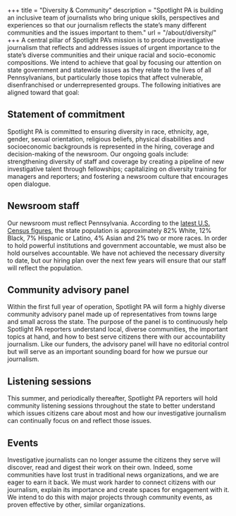 +++
title = "Diversity & Community"
description = "Spotlight PA is building an inclusive team of journalists who bring unique skills, perspectives and experiences so that our journalism reflects the state’s many different communities and the issues important to them."
url = "/about/diversity/"
+++
A central pillar of Spotlight PA’s mission is to produce investigative journalism that reflects and addresses issues of urgent importance to the state’s diverse communities and their unique racial and socio-economic compositions. We intend to achieve that goal by focusing our attention on state government and statewide issues as they relate to the lives of all Pennsylvanians, but particularly those topics that affect vulnerable, disenfranchised or underrepresented groups. The following initiatives are aligned toward that goal:

## Statement of commitment

Spotlight PA is committed to ensuring diversity in race, ethnicity, age, gender, sexual orientation, religious beliefs, physical disabilities and socioeconomic backgrounds is represented in the hiring, coverage and decision-making of the newsroom. Our ongoing goals include: strengthening diversity of staff and coverage by creating a pipeline of new investigative talent through fellowships; capitalizing on diversity training for managers and reporters; and fostering a newsroom culture that encourages open dialogue.

## Newsroom staff

Our newsroom must reflect Pennsylvania. According to the [latest U.S. Census figures](https://www.census.gov/quickfacts/PA), the state population is approximately 82% White, 12% Black, 7% Hispanic or Latino, 4% Asian and 2% two or more races. In order to hold powerful institutions and government accountable, we must also be hold ourselves accountable. We have not achieved the necessary diversity to date, but our hiring plan over the next few years will ensure that our staff will reflect the  population.

## Community advisory panel

Within the first full year of operation, Spotlight PA will form a highly diverse community advisory panel made up of representatives from towns large and small across the state. The purpose of the panel is to continuously help Spotlight PA reporters understand local, diverse communities, the important topics at hand, and how to best serve citizens there with our accountability journalism. Like our funders, the advisory panel will have no editorial control but will serve as an important sounding board for how we pursue our journalism.

## Listening sessions

This summer, and periodically thereafter, Spotlight PA reporters will hold community listening sessions throughout the state to better understand which issues citizens care about most and how our investigative journalism can continually focus on and reflect those issues. 

## Events

Investigative journalists can no longer assume the citizens they serve will discover, read and digest their work on their own. Indeed, some communities have lost trust in traditional news organizations, and we are eager to earn it back. We must work harder to connect citizens with our journalism, explain its importance and create spaces for engagement with it. We intend to do this with major projects through community events, as proven effective by other, similar organizations.
